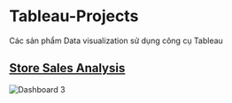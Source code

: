 # Tableau-Projects
Các sản phẩm Data visualization sử dụng công cụ Tableau

## [Store Sales Analysis](https://github.com/levuthuynga/Tableau-Projects/tree/main/Store%20Sales%20Analysis%20Project)

![Dashboard 3](https://user-images.githubusercontent.com/94755091/142756915-a718c528-1a52-4963-8568-ddf0cd3703d9.png)
